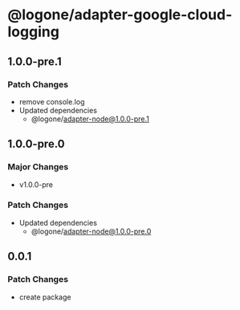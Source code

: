 # @logone/adapter-google-cloud-logging

## 1.0.0-pre.1

### Patch Changes

- remove console.log
- Updated dependencies
  - @logone/adapter-node@1.0.0-pre.1

## 1.0.0-pre.0

### Major Changes

- v1.0.0-pre

### Patch Changes

- Updated dependencies
  - @logone/adapter-node@1.0.0-pre.0

## 0.0.1

### Patch Changes

- create package
